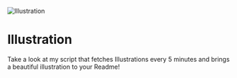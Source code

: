 ![Illustration](https://i.redd.it/z01p8qb2u0rb1.jpg?width=100&height=100)

# Illustration
Take a look at my script that fetches Illustrations every 5 minutes and brings a beautiful illustration to your Readme!